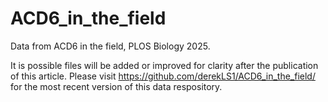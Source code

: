 # ACD6_in_the_field
Data from ACD6 in the field, PLOS Biology 2025.

It is possible files will be added or improved for clarity after the publication of this article. Please visit https://github.com/derekLS1/ACD6_in_the_field/ for the most recent version of this data respository.  
